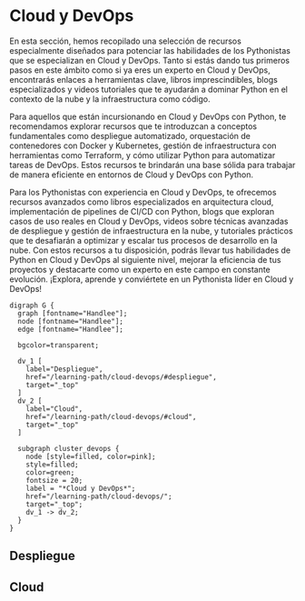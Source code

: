 # Cloud y DevOps

En esta sección, hemos recopilado una selección de recursos especialmente
diseñados para potenciar las habilidades de los Pythonistas que se especializan
en Cloud y DevOps. Tanto si estás dando tus primeros pasos en este ámbito como
si ya eres un experto en Cloud y DevOps, encontrarás enlaces a herramientas
clave, libros imprescindibles, blogs especializados y videos tutoriales que te
ayudarán a dominar Python en el contexto de la nube y la infraestructura como
código.

Para aquellos que están incursionando en Cloud y DevOps con Python, te
recomendamos explorar recursos que te introduzcan a conceptos fundamentales como
despliegue automatizado, orquestación de contenedores con Docker y Kubernetes,
gestión de infraestructura con herramientas como Terraform, y cómo utilizar
Python para automatizar tareas de DevOps. Estos recursos te brindarán una base
sólida para trabajar de manera eficiente en entornos de Cloud y DevOps con
Python.

Para los Pythonistas con experiencia en Cloud y DevOps, te ofrecemos recursos
avanzados como libros especializados en arquitectura cloud, implementación de
pipelines de CI/CD con Python, blogs que exploran casos de uso reales en Cloud y
DevOps, videos sobre técnicas avanzadas de despliegue y gestión de
infraestructura en la nube, y tutoriales prácticos que te desafiarán a optimizar
y escalar tus procesos de desarrollo en la nube. Con estos recursos a tu
disposición, podrás llevar tus habilidades de Python en Cloud y DevOps al
siguiente nivel, mejorar la eficiencia de tus proyectos y destacarte como un
experto en este campo en constante evolución. ¡Explora, aprende y conviértete en
un Pythonista líder en Cloud y DevOps!

```{sketchviz}
digraph G {
  graph [fontname="Handlee"];
  node [fontname="Handlee"];
  edge [fontname="Handlee"];

  bgcolor=transparent;
  
  dv_1 [
    label="Despliegue",
    href="/learning-path/cloud-devops/#despliegue", 
    target="_top"
  ]
  dv_2 [
    label="Cloud",
    href="/learning-path/cloud-devops/#cloud", 
    target="_top"
  ]
  
  subgraph cluster_devops {
    node [style=filled, color=pink];
    style=filled;
    color=green;
    fontsize = 20;
    label = "*Cloud y DevOps*";
    href="/learning-path/cloud-devops/";
    target="_top";
    dv_1 -> dv_2;
  }
}
```

## Despliegue


## Cloud
